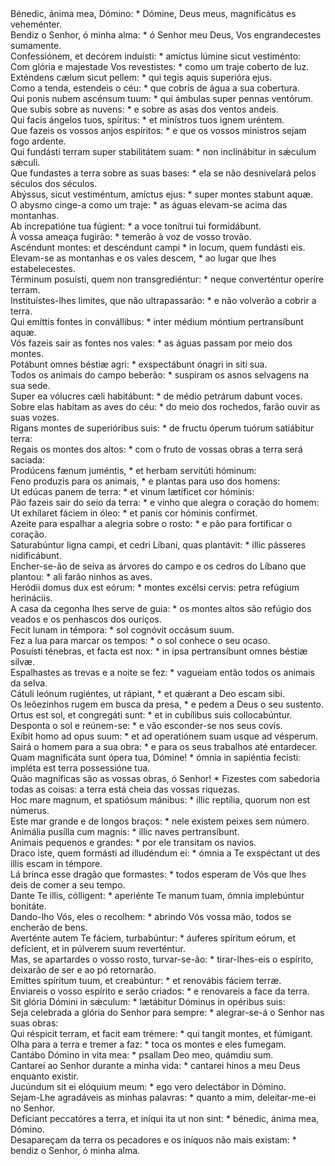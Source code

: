 <div class="dropcap text-justify">Bénedic, ánima mea, Dómino: * Dómine, Deus meus, magnificátus es veheménter.</div>
<div class="dropcap text-justify">Bendiz o Senhor, ó minha alma: * ó Senhor meu Deus, Vos engrandecestes sumamente.</div>
<div class="text-justify">Confessiónem, et decórem induísti: * amíctus lúmine sicut vestiménto:</div>
<div class="text-justify">Com glória e majestade Vos revestistes: * como um traje coberto de luz.</div>
<div class="text-justify">Exténdens cælum sicut pellem: * qui tegis aquis superióra ejus.</div>
<div class="text-justify">Como a tenda, estendeis o céu: * que cobris de água a sua cobertura.</div>
<div class="text-justify">Qui ponis nubem ascénsum tuum: * qui ámbulas super pennas ventórum.</div>
<div class="text-justify">Que subis sobre as nuvens: * e sobre as asas dos ventos andeis.</div>
<div class="text-justify">Qui facis ángelos tuos, spíritus: * et minístros tuos ignem uréntem.</div>
<div class="text-justify">Que fazeis os vossos anjos espíritos: * e que os vossos ministros sejam fogo ardente.</div>
<div class="text-justify">Qui fundásti terram super stabilitátem suam: * non inclinábitur in sǽculum sǽculi.</div>
<div class="text-justify">Que fundastes a terra sobre as suas bases: * ela se não desnivelará pelos séculos dos séculos.</div>
<div class="text-justify">Abýssus, sicut vestiméntum, amíctus ejus: * super montes stabunt aquæ.</div>
<div class="text-justify">O abysmo cinge-a como um traje: * as águas elevam-se acima das montanhas.</div>
<div class="text-justify">Ab increpatióne tua fúgient: * a voce tonítrui tui formidábunt.</div>
<div class="text-justify">À vossa ameaça fugirão: * temerão à voz de vosso trovão.</div>
<div class="text-justify">Ascéndunt montes: et descéndunt campi * in locum, quem fundásti eis.</div>
<div class="text-justify">Elevam-se as montanhas e os vales descem, * ao lugar que lhes estabelecestes.</div>
<div class="text-justify">Términum posuísti, quem non transgrediéntur: * neque converténtur operíre terram.</div>
<div class="text-justify">Instituístes-lhes limites, que não ultrapassarão: * e não volverão a cobrir a terra.</div>
<div class="text-justify">Qui emíttis fontes in convállibus: * inter médium móntium pertransíbunt aquæ.</div>
<div class="text-justify">Vós fazeis sair as fontes nos vales: * as águas passam por meio dos montes.</div>
<div class="text-justify">Potábunt omnes béstiæ agri: * exspectábunt ónagri in siti sua.</div>
<div class="text-justify">Todos os animais do campo beberão: * suspiram os asnos selvagens na sua sede.</div>
<div class="text-justify">Super ea vólucres cæli habitábunt: * de médio petrárum dabunt voces.</div>
<div class="text-justify">Sobre elas habitam as aves do céu: * do meio dos rochedos, farão ouvir as suas vozes.</div>
<div class="text-justify">Rigans montes de superióribus suis: * de fructu óperum tuórum satiábitur terra:</div>
<div class="text-justify">Regais os montes dos altos: * com o fruto de vossas obras a terra será saciada:</div>
<div class="text-justify">Prodúcens fænum juméntis, * et herbam servitúti hóminum:</div>
<div class="text-justify">Feno produzis para os animais, * e plantas para uso dos homens:</div>
<div class="text-justify">Ut edúcas panem de terra: * et vinum lætíficet cor hóminis:</div>
<div class="text-justify">Pão fazeis sair do seio da terra: * e vinho que alegra o coração do homem:</div>
<div class="text-justify">Ut exhílaret fáciem in óleo: * et panis cor hóminis confírmet.</div>
<div class="text-justify">Azeite para espalhar a alegria sobre o rosto: * e pão para fortificar o coração.</div>
<div class="text-justify">Saturabúntur ligna campi, et cedri Líbani, quas plantávit: * illic pásseres nidificábunt.</div>
<div class="text-justify">Encher-se-ão de seiva as árvores do campo e os cedros do Líbano que plantou: * ali farão ninhos as aves.</div>
<div class="text-justify">Heródii domus dux est eórum: * montes excélsi cervis: petra refúgium herináciis.</div>
<div class="text-justify">A casa da cegonha lhes serve de guia: * os montes altos são refúgio dos veados e os penhascos dos ouriços.</div>
<div class="text-justify">Fecit lunam in témpora: * sol cognóvit occásum suum.</div>
<div class="text-justify">Fez a lua para marcar os tempos: * o sol conhece o seu ocaso.</div>
<div class="text-justify">Posuísti ténebras, et facta est nox: * in ipsa pertransíbunt omnes béstiæ silvæ.</div>
<div class="text-justify">Espalhastes as trevas e a noite se fez: * vagueiam então todos os animais da selva.</div>
<div class="text-justify">Cátuli leónum rugiéntes, ut rápiant, * et quǽrant a Deo escam sibi.</div>
<div class="text-justify">Os leõezinhos rugem em busca da presa, * e pedem a Deus o seu sustento.</div>
<div class="text-justify">Ortus est sol, et congregáti sunt: * et in cubílibus suis collocabúntur.</div>
<div class="text-justify">Desponta o sol e reúnem-se: * e vão esconder-se nos seus covis.</div>
<div class="text-justify">Exíbit homo ad opus suum: * et ad operatiónem suam usque ad vésperum.</div>
<div class="text-justify">Sairá o homem para a sua obra: * e para os seus trabalhos até entardecer.</div>
<div class="text-justify">Quam magnificáta sunt ópera tua, Dómine! * ómnia in sapiéntia fecísti: impléta est terra possessióne tua.</div>
<div class="text-justify">Quão magníficas são as vossas obras, ó Senhor! * Fizestes com sabedoria todas as coisas: a terra está cheia das vossas riquezas.</div>
<div class="text-justify">Hoc mare magnum, et spatiósum mánibus: * illic reptília, quorum non est númerus.</div>
<div class="text-justify">Este mar grande e de longos braços: * nele existem peixes sem número.</div>
<div class="text-justify">Animália pusílla cum magnis: * illic naves pertransíbunt.</div>
<div class="text-justify">Animais pequenos e grandes: * por ele transitam os navios.</div>
<div class="text-justify">Draco iste, quem formásti ad illudéndum ei: * ómnia a Te exspéctant ut des illis escam in témpore.</div>
<div class="text-justify">Lá brinca esse dragão que formastes: * todos esperam de Vós que lhes deis de comer a seu tempo.</div>
<div class="text-justify">Dante Te illis, cólligent: * aperiénte Te manum tuam, ómnia implebúntur bonitáte.</div>
<div class="text-justify">Dando-lho Vós, eles o recolhem: * abrindo Vós vossa mão, todos se encherão de bens.</div>
<div class="text-justify">Averténte autem Te fáciem, turbabúntur: * áuferes spíritum eórum, et defícient, et in púlverem suum reverténtur.</div>
<div class="text-justify">Mas, se apartardes o vosso rosto, turvar-se-ão: * tirar-lhes-eis o espírito, deixarão de ser e ao pó retornarão.</div>
<div class="text-justify">Emíttes spíritum tuum, et creabúntur: * et renovábis fáciem terræ.</div>
<div class="text-justify">Enviareis o vosso espírito e serão criados: * e renovareis a face da terra.</div>
<div class="text-justify">Sit glória Dómini in sǽculum: * lætábitur Dóminus in opéribus suis:</div>
<div class="text-justify">Seja celebrada a glória do Senhor para sempre: * alegrar-se-á o Senhor nas suas obras:</div>
<div class="text-justify">Qui réspicit terram, et facit eam trémere: * qui tangit montes, et fúmigant.</div>
<div class="text-justify">Olha para a terra e tremer a faz: * toca os montes e eles fumegam.</div>
<div class="text-justify">Cantábo Dómino in vita mea: * psallam Deo meo, quámdiu sum.</div>
<div class="text-justify">Cantarei ao Senhor durante a minha vida: * cantarei hinos a meu Deus enquanto existir.</div>
<div class="text-justify">Jucúndum sit ei elóquium meum: * ego vero delectábor in Dómino.</div>
<div class="text-justify">Sejam-Lhe agradáveis as minhas palavras: * quanto a mim, deleitar-me-ei no Senhor.</div>
<div class="text-justify">Defíciant peccatóres a terra, et iníqui ita ut non sint: * bénedic, ánima mea, Dómino.</div>
<div class="text-justify">Desapareçam da terra os pecadores e os iníquos não mais existam: * bendiz o Senhor, ó minha alma.</div>
